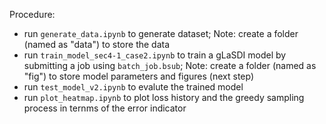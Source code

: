 Procedure:
- run `generate_data.ipynb` to generate dataset; Note: create a folder (named as "data") to store the data
- run `train_model_sec4-1_case2.ipynb` to train a gLaSDI model by submitting a job using `batch_job.bsub`; Note: create a folder (named as "fig") to store model parameters and figures (next step)
- run `test_model_v2.ipynb` to evalute the trained model
- run `plot_heatmap.ipynb` to plot loss history and the greedy sampling process in ternms of the error indicator
